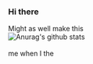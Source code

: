### Hi there
Might as well make this <br>
![Anurag's github stats](https://github-readme-stats.vercel.app/api?username=CASTLE-hot&theme=cobalt)
<br><br>
me when I the
<!--
**CASTLE-hot/CASTLE-hot** is a ✨ _special_ ✨ repository because its `README.md` (this file) appears on your GitHub profile.
-->

